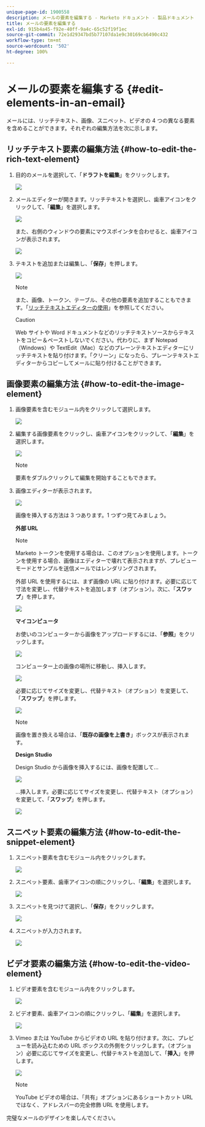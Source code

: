 ```yaml
---
unique-page-id: 1900558
description: メールの要素を編集する - Marketo ドキュメント - 製品ドキュメント
title: メールの要素を編集する
exl-id: 915b4a45-f92e-40ff-9a4c-65c52f19f1ec
source-git-commit: 72e1d29347bd5b77107da1e9c30169cb6490c432
workflow-type: tm+mt
source-wordcount: '502'
ht-degree: 100%

---
```


# メールの要素を編集する {#edit-elements-in-an-email}

メールには、リッチテキスト、画像、スニペット、ビデオの 4 つの異なる要素を含めることができます。それぞれの編集方法を次に示します。

## リッチテキスト要素の編集方法 {#how-to-edit-the-rich-text-element}

1. 目的のメールを選択して、「**ドラフトを編集**」をクリックします。

   ![](assets/one-edited.png)

1. メールエディターが開きます。リッチテキストを選択し、歯車アイコンをクリックして、「**編集**」を選択します。

   ![](assets/two.png)

   また、右側のウィンドウの要素にマウスポインタを合わせると、歯車アイコンが表示されます。

   ![](assets/three.png)

1. テキストを追加または編集し、「**保存**」を押します。

   ![](assets/four.png)

   >[!NOTE]
   >
   >また、画像、トークン、テーブル、その他の要素を追加することもできます。「[リッチテキストエディターの使用](/help/marketo/product-docs/email-marketing/general/understanding-the-email-editor/using-the-rich-text-editor.md)」を参照してください。

   >[!CAUTION]
   >
   >Web サイトや Word ドキュメントなどのリッチテキストソースからテキストをコピー＆ペーストしないでください。代わりに、まず Notepad（Windows）や TextEdit（Mac）などのプレーンテキストエディターにリッチテキストを貼り付けます。「クリーン」になったら、プレーンテキストエディターからコピーしてメールに貼り付けることができます。

## 画像要素の編集方法 {#how-to-edit-the-image-element}

1. 画像要素を含むモジュール内をクリックして選択します。

   ![](assets/five.png)

1. 編集する画像要素をクリックし、歯車アイコンをクリックして、「**編集**」を選択します。

   ![](assets/six.png)

   >[!NOTE]
   >
   >要素をダブルクリックして編集を開始することもできます。

1. 画像エディターが表示されます。

   ![](assets/seven.png)

   画像を挿入する方法は 3 つあります。1 つずつ見てみましょう。

   **外部 URL**

   >[!NOTE]
   >
   >Marketo トークンを使用する場合は、このオプションを使用します。トークンを使用する場合、画像はエディターで壊れて表示されますが、プレビューモードとサンプルを送信メールではレンダリングされます。

   外部 URL を使用するには、まず画像の URL に貼り付けます。必要に応じて寸法を変更し、代替テキストを追加します（オプション）。次に、「**スワップ**」を押します。

   ![](assets/eight.png)

   **マイコンピュータ**

   お使いのコンピューターから画像をアップロードするには、「**参照**」をクリックします。

   ![](assets/nine.png)

   コンピューター上の画像の場所に移動し、挿入します。

   ![](assets/ten.png)

   必要に応じてサイズを変更し、代替テキスト（オプション）を変更して、「**スワップ**」を押します。

   ![](assets/eleven.png)

   >[!NOTE]
   >
   >画像を置き換える場合は、「**既存の画像を上書き**」ボックスが表示されます。

   **Design Studio**

   Design Studio から画像を挿入するには、画像を配置して...

   ![](assets/twelve.png)

   ...挿入します。必要に応じてサイズを変更し、代替テキスト（オプション）を変更して、「**スワップ**」を押します。

   ![](assets/thirteen.png)

## スニペット要素の編集方法 {#how-to-edit-the-snippet-element}

1. スニペット要素を含むモジュール内をクリックします。

   ![](assets/fourteen.png)

1. スニペット要素、歯車アイコンの順にクリックし、「**編集**」を選択します。

   ![](assets/fifteen.png)

1. スニペットを見つけて選択し、「**保存**」をクリックします。

   ![](assets/sixteen.png)

1. スニペットが入力されます。

   ![](assets/eighteen.png)

## ビデオ要素の編集方法 {#how-to-edit-the-video-element}

1. ビデオ要素を含むモジュール内をクリックします。

   ![](assets/nineteen.png)

1. ビデオ要素、歯車アイコンの順にクリックし、「**編集**」を選択します。

   ![](assets/twenty.png)

1. Vimeo または YouTube からビデオの URL を貼り付けます。次に、プレビューを読み込むための URL ボックスの外側をクリックします。（オプション）必要に応じてサイズを変更し、代替テキストを追加して、「**挿入**」を押します。

   ![](assets/twentyone.png)

   >[!NOTE]
   >
   >YouTube ビデオの場合は、「共有」オプションにあるショートカット URL ではなく、アドレスバーの完全修飾 URL を使用します。

完璧なメールのデザインを楽しんでください。
